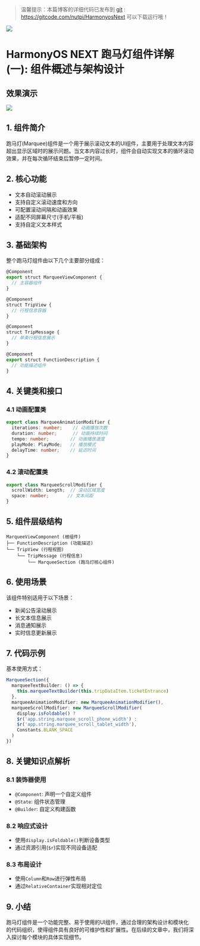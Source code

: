 > 温馨提示：本篇博客的详细代码已发布到 [git](https://gitcode.com/nutpi/HarmonyosNext) : https://gitcode.com/nutpi/HarmonyosNext 可以下载运行哦！

![](https://files.mdnice.com/user/47561/4206b79e-a950-403e-810a-61b2d474e6dd.png)

# HarmonyOS NEXT  跑马灯组件详解(一): 组件概述与架构设计
## 效果演示

![](https://files.mdnice.com/user/47561/515b84cc-bcf8-48d2-97d2-06bc62b51180.jpg)
## 1. 组件简介

跑马灯(Marquee)组件是一个用于展示滚动文本的UI组件，主要用于处理文本内容超出显示区域时的展示问题。当文本内容过长时，组件会自动实现文本的循环滚动效果，并在每次循环结束后暂停一定时间。

## 2. 核心功能

- 文本自动滚动展示
- 支持自定义滚动速度和方向
- 可配置滚动间隔和动画效果
- 适配不同屏幕尺寸(手机/平板)
- 支持自定义文本样式

## 3. 基础架构

整个跑马灯组件由以下几个主要部分组成：

```typescript
@Component
export struct MarqueeViewComponent {
  // 主容器组件
}

@Component
struct TripView {
  // 行程信息容器
}

@Component
struct TripMessage {
  // 单条行程信息展示
}

@Component
export struct FunctionDescription {
  // 功能描述组件
}
```

## 4. 关键类和接口

### 4.1 动画配置类

```typescript
export class MarqueeAnimationModifier {
  iterations: number;    // 动画播放次数
  duration: number;      // 动画持续时间
  tempo: number;        // 动画播放速度
  playMode: PlayMode;   // 播放模式
  delayTime: number;    // 延迟时间
}
```

### 4.2 滚动配置类

```typescript
export class MarqueeScrollModifier {
  scrollWidth: Length;  // 滚动区域宽度
  space: number;       // 文本间距
}
```

## 5. 组件层级结构

```
MarqueeViewComponent (根组件)
├── FunctionDescription (功能描述)
└── TripView (行程视图)
    └── TripMessage (行程信息)
        └── MarqueeSection (跑马灯核心组件)
```

## 6. 使用场景

该组件特别适用于以下场景：

- 新闻公告滚动展示
- 长文本信息展示
- 消息通知展示
- 实时信息更新展示

## 7. 代码示例

基本使用方式：

```typescript
MarqueeSection({
  marqueeTextBuilder: () => {
    this.marqueeTextBuilder(this.tripDataItem.ticketEntrance)
  },
  marqueeAnimationModifier: new MarqueeAnimationModifier(),
  marqueeScrollModifier: new MarqueeScrollModifier(
    display.isFoldable() ? 
    $r('app.string.marquee_scroll_phone_width') : 
    $r('app.string.marquee_scroll_tablet_width'),
    Constants.BLANK_SPACE
  )
})
```

## 8. 关键知识点解析

### 8.1 装饰器使用
- `@Component`: 声明一个自定义组件
- `@State`: 组件状态管理
- `@Builder`: 自定义构建函数

### 8.2 响应式设计
- 使用`display.isFoldable()`判断设备类型
- 通过资源引用(`$r`)实现不同设备适配

### 8.3 布局设计
- 使用`Column`和`Row`进行弹性布局
- 通过`RelativeContainer`实现相对定位

## 9. 小结

跑马灯组件是一个功能完整、易于使用的UI组件，通过合理的架构设计和模块化的代码组织，使得组件具有良好的可维护性和扩展性。在后续的文章中，我们将深入探讨每个模块的具体实现细节。
